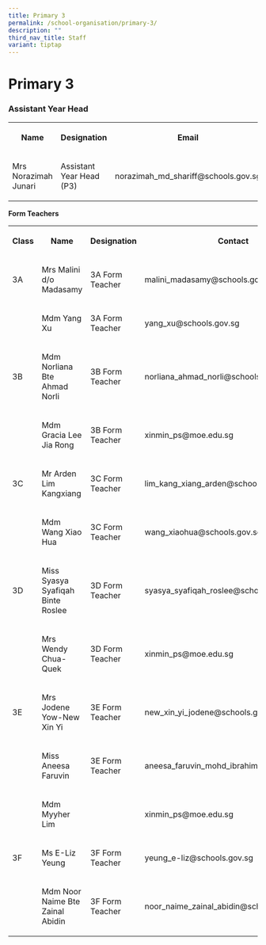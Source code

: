 ```yaml
---
title: Primary 3
permalink: /school-organisation/primary-3/
description: ""
third_nav_title: Staff
variant: tiptap
---
```

<h1><strong>Primary 3</strong></h1>
<h3>Assistant Year Head</h3>
<table style="minWidth: 75px">
<colgroup>
<col>
<col>
<col>
</colgroup>
<tbody>
<tr>
<th rowspan="1" colspan="1">
<p>Name</p>
</th>
<th rowspan="1" colspan="1">
<p>Designation</p>
</th>
<th rowspan="1" colspan="1">
<p>Email</p>
</th>
</tr>
<tr>
<td rowspan="1" colspan="1">
<p>Mrs Norazimah Junari</p>
</td>
<td rowspan="1" colspan="1">
<p>Assistant Year Head (P3)</p>
</td>
<td rowspan="1" colspan="1">
<p>norazimah_md_shariff@schools.gov.sg</p>
</td>
</tr>
</tbody>
</table>
<p><strong>Form Teachers</strong>
</p>
<table style="minWidth: 100px">
<colgroup>
<col>
<col>
<col>
<col>
</colgroup>
<tbody>
<tr>
<th rowspan="1" colspan="1">
<p>Class</p>
</th>
<th rowspan="1" colspan="1">
<p>Name</p>
</th>
<th rowspan="1" colspan="1">
<p>Designation</p>
</th>
<th rowspan="1" colspan="1">
<p>Contact</p>
</th>
</tr>
<tr>
<td rowspan="1" colspan="1">
<p>3A</p>
</td>
<td rowspan="1" colspan="1">
<p>Mrs Malini d/o Madasamy</p>
</td>
<td rowspan="1" colspan="1">
<p>3A Form Teacher</p>
</td>
<td rowspan="1" colspan="1">
<p>malini_madasamy@schools.gov.sg</p>
</td>
</tr>
<tr>
<td rowspan="1" colspan="1">
<p></p>
</td>
<td rowspan="1" colspan="1">
<p>Mdm Yang Xu</p>
</td>
<td rowspan="1" colspan="1">
<p>3A Form Teacher</p>
</td>
<td rowspan="1" colspan="1">
<p>yang_xu@schools.gov.sg</p>
</td>
</tr>
<tr>
<td rowspan="1" colspan="1">
<p>3B</p>
</td>
<td rowspan="1" colspan="1">
<p>Mdm Norliana Bte Ahmad Norli</p>
</td>
<td rowspan="1" colspan="1">
<p>3B Form Teacher</p>
</td>
<td rowspan="1" colspan="1">
<p>norliana_ahmad_norli@schools.gov.sg</p>
</td>
</tr>
<tr>
<td rowspan="1" colspan="1">
<p></p>
</td>
<td rowspan="1" colspan="1">
<p>Mdm Gracia Lee Jia Rong</p>
</td>
<td rowspan="1" colspan="1">
<p>3B Form Teacher</p>
</td>
<td rowspan="1" colspan="1">
<p>xinmin_ps@moe.edu.sg</p>
</td>
</tr>
<tr>
<td rowspan="1" colspan="1">
<p>3C</p>
</td>
<td rowspan="1" colspan="1">
<p>Mr Arden Lim Kangxiang</p>
</td>
<td rowspan="1" colspan="1">
<p>3C Form Teacher</p>
</td>
<td rowspan="1" colspan="1">
<p>lim_kang_xiang_arden@schools.gov.sg</p>
</td>
</tr>
<tr>
<td rowspan="1" colspan="1">
<p></p>
</td>
<td rowspan="1" colspan="1">
<p>Mdm Wang Xiao Hua&nbsp;</p>
</td>
<td rowspan="1" colspan="1">
<p>3C Form Teacher</p>
</td>
<td rowspan="1" colspan="1">
<p>wang_xiaohua@schools.gov.sg</p>
</td>
</tr>
<tr>
<td rowspan="1" colspan="1">
<p>3D</p>
</td>
<td rowspan="1" colspan="1">
<p>Miss Syasya Syafiqah Binte Roslee</p>
</td>
<td rowspan="1" colspan="1">
<p>3D Form Teacher</p>
</td>
<td rowspan="1" colspan="1">
<p>syasya_syafiqah_roslee@schools.gov.sg</p>
</td>
</tr>
<tr>
<td rowspan="1" colspan="1">
<p></p>
</td>
<td rowspan="1" colspan="1">
<p>Mrs Wendy Chua-Quek&nbsp;</p>
</td>
<td rowspan="1" colspan="1">
<p>3D Form Teacher</p>
</td>
<td rowspan="1" colspan="1">
<p>xinmin_ps@moe.edu.sg</p>
</td>
</tr>
<tr>
<td rowspan="1" colspan="1">
<p>3E</p>
</td>
<td rowspan="1" colspan="1">
<p>Mrs Jodene Yow-New Xin Yi</p>
</td>
<td rowspan="1" colspan="1">
<p>3E Form Teacher</p>
</td>
<td rowspan="1" colspan="1">
<p>new_xin_yi_jodene@schools.gov.sg</p>
</td>
</tr>
<tr>
<td rowspan="1" colspan="1">
<p></p>
</td>
<td rowspan="1" colspan="1">
<p>Miss Aneesa Faruvin</p>
</td>
<td rowspan="1" colspan="1">
<p>3E Form Teacher</p>
</td>
<td rowspan="1" colspan="1">
<p>aneesa_faruvin_mohd_ibrahim@schools.gov.sg</p>
</td>
</tr>
<tr>
<td rowspan="1" colspan="1">
<p></p>
</td>
<td rowspan="1" colspan="1">
<p>Mdm Myyher Lim</p>
</td>
<td rowspan="1" colspan="1">
<p></p>
</td>
<td rowspan="1" colspan="1">
<p>xinmin_ps@moe.edu.sg</p>
</td>
</tr>
<tr>
<td rowspan="1" colspan="1">
<p>3F</p>
</td>
<td rowspan="1" colspan="1">
<p>Ms E-Liz Yeung</p>
</td>
<td rowspan="1" colspan="1">
<p>3F Form Teacher</p>
</td>
<td rowspan="1" colspan="1">
<p>yeung_e-liz@schools.gov.sg</p>
</td>
</tr>
<tr>
<td rowspan="1" colspan="1">
<p></p>
</td>
<td rowspan="1" colspan="1">
<p>Mdm Noor Naime Bte Zainal Abidin</p>
</td>
<td rowspan="1" colspan="1">
<p>3F Form Teacher</p>
</td>
<td rowspan="1" colspan="1">
<p>noor_naime_zainal_abidin@schools.gov.sg</p>
</td>
</tr>
</tbody>
</table>
<p></p>